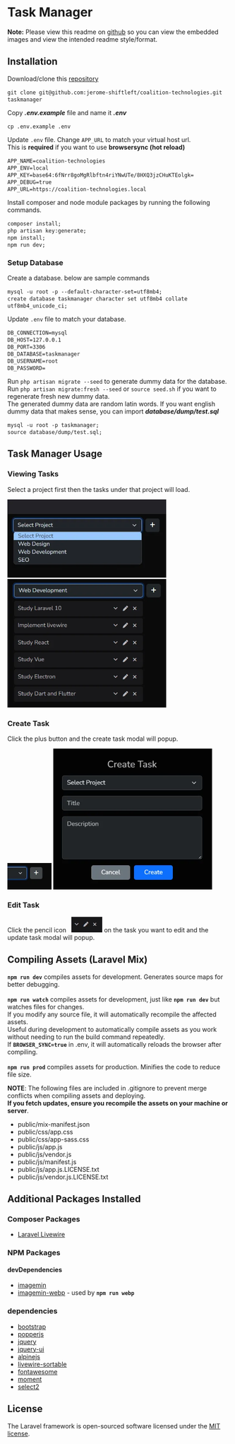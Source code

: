 # Task Manager

**Note:** Please view this readme on [github](https://github.com/jerome-shiftleft/coalition-technologies) so you can view the embedded images and view the intended readme style/format.

## Installation

 Download/clone this [repository](https://github.com/jerome-shiftleft/coalition-technologies)
```
git clone git@github.com:jerome-shiftleft/coalition-technologies.git taskmanager
```

Copy ***.env.example*** file and name it ***.env***
```
cp .env.example .env
```
Update `.env` file. Change `APP_URL` to match your virtual host url.<br>
This is **required** if you want to use **browsersync (hot reload)**
```
APP_NAME=coalition-technologies
APP_ENV=local
APP_KEY=base64:6fNrr8goMgRlbftn4riYNwUTe/8HXQ3jzCHuKTEolgk=
APP_DEBUG=true
APP_URL=https://coalition-technologies.local
```
Install composer and node module packages by running the following commands.
```
composer install;
php artisan key:generate;
npm install;
npm run dev;
```
### Setup Database
Create a database. below are sample commands
```
mysql -u root -p --default-character-set=utf8mb4;
create database taskmanager character set utf8mb4 collate utf8mb4_unicode_ci;
```
Update `.env` file to match your database.
```
DB_CONNECTION=mysql
DB_HOST=127.0.0.1
DB_PORT=3306
DB_DATABASE=taskmanager
DB_USERNAME=root
DB_PASSWORD=
```
Run `php artisan migrate --seed` to generate dummy data for the database.<br>
Run `php artisan migrate:fresh --seed` or `source seed.sh` if you want to regenerate fresh new dummy data.<br>
The generated dummy data are random latin words. If you want english dummy data that makes sense, you can import ***database/dump/test.sql***
```
mysql -u root -p taskmanager;
source database/dump/test.sql;
```

## Task Manager Usage

### Viewing Tasks
Select a project first then the tasks under that project will load.

<img src="public/images/screenshots/select-project.webp" alt="Select Project" width="360"/>

<img src="public/images/screenshots/tasks-list.webp" alt="Task lists" width="360"/>

### Create Task
Click the plus button and the create task modal will popup.

<img src="public/images/screenshots/create-task-btn.webp" alt="Create task button" width="100"/>

<img src="public/images/screenshots/create-task-modal.webp" alt="Create task modal" width="360"/>

### Edit Task
Click the pencil icon &nbsp;&nbsp;<img src="public/images/screenshots/edit-task-btn.webp" alt="Create task modal" width="70"/> on the task you want to edit and the update task modal will popup.

## Compiling Assets (Laravel Mix)

**`npm run dev`** compiles assets for development. Generates source maps for better debugging.<br><br>
**`npm run watch`** compiles assets for development, just like **`npm run dev`** but watches files for changes.<br>
If you modify any source file, it will automatically recompile the affected assets.<br>
Useful during development to automatically compile assets as you work without needing to run the build command repeatedly.<br>
If **`BROWSER_SYNC=true`** in .env, it will automatically reloads the browser after compiling.<br><br>
**`npm run prod`** compiles assets for production. Minifies the code to reduce file size.

**NOTE**: The following files are included in .gitignore to prevent merge conflicts when compiling assets and deploying.<br>
**If you fetch updates, ensure you recompile the assets on your machine or server**.

- public/mix-manifest.json
- public/css/app.css
- public/css/app-sass.css
- public/js/app.js
- public/js/vendor.js
- public/js/manifest.js
- public/js/app.js.LICENSE.txt
- public/js/vendor.js.LICENSE.txt

## Additional Packages Installed

### Composer Packages
- [Laravel Livewire](https://laravel-livewire.com)

### NPM Packages

#### devDependencies
- [imagemin](https://www.npmjs.com/package/imagemin)
- [imagemin-webp](https://www.npmjs.com/package/imagemin-webp) - used by **`npm run webp`**

### dependencies
- [bootstrap](https://www.npmjs.com/package/bootstrap)
- [popperjs](https://www.npmjs.com/package/@popperjs/core)
- [jquery](https://www.npmjs.com/package/jquery)
- [jquery-ui](https://www.npmjs.com/package/jquery-ui)
- [alpinejs](https://www.npmjs.com/package/alpinejs)
- [livewire-sortable](https://www.npmjs.com/package/livewire-sortable)
- [fontawesome](https://www.npmjs.com/package/@fortawesome/fontawesome-free)
- [moment](https://www.npmjs.com/package/moment)
- [select2](https://www.npmjs.com/package/select2)

## License

The Laravel framework is open-sourced software licensed under the [MIT license](https://opensource.org/licenses/MIT).
